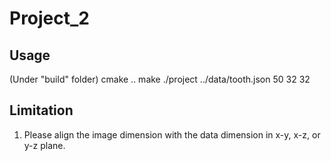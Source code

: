 # Project_2

## Usage
(Under "build" folder)
cmake ..
make
./project ../data/tooth.json 50 32 32

## Limitation
1. Please align the image dimension with the data dimension in x-y, x-z, or y-z plane.
